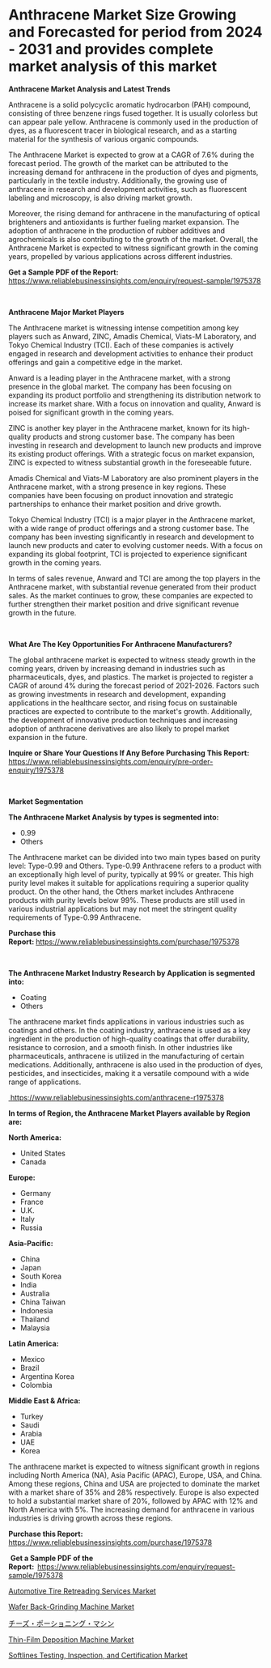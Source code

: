 <p><h1>Anthracene Market Size Growing and Forecasted for period from 2024 - 2031 and provides complete market analysis of this market</h1></p><p><strong>Anthracene Market Analysis and Latest Trends</strong></p>
<p><p>Anthracene is a solid polycyclic aromatic hydrocarbon (PAH) compound, consisting of three benzene rings fused together. It is usually colorless but can appear pale yellow. Anthracene is commonly used in the production of dyes, as a fluorescent tracer in biological research, and as a starting material for the synthesis of various organic compounds.</p><p>The Anthracene Market is expected to grow at a CAGR of 7.6% during the forecast period. The growth of the market can be attributed to the increasing demand for anthracene in the production of dyes and pigments, particularly in the textile industry. Additionally, the growing use of anthracene in research and development activities, such as fluorescent labeling and microscopy, is also driving market growth.</p><p>Moreover, the rising demand for anthracene in the manufacturing of optical brighteners and antioxidants is further fueling market expansion. The adoption of anthracene in the production of rubber additives and agrochemicals is also contributing to the growth of the market. Overall, the Anthracene Market is expected to witness significant growth in the coming years, propelled by various applications across different industries.</p></p>
<p><strong>Get a Sample PDF of the Report:&nbsp;</strong> <a href="https://www.reliablebusinessinsights.com/enquiry/request-sample/1975378">https://www.reliablebusinessinsights.com/enquiry/request-sample/1975378</a></p>
<p>&nbsp;</p>
<p><strong>Anthracene Major Market Players</strong></p>
<p><p>The Anthracene market is witnessing intense competition among key players such as Anward, ZINC, Amadis Chemical, Viats-M Laboratory, and Tokyo Chemical Industry (TCI). Each of these companies is actively engaged in research and development activities to enhance their product offerings and gain a competitive edge in the market.</p><p>Anward is a leading player in the Anthracene market, with a strong presence in the global market. The company has been focusing on expanding its product portfolio and strengthening its distribution network to increase its market share. With a focus on innovation and quality, Anward is poised for significant growth in the coming years.</p><p>ZINC is another key player in the Anthracene market, known for its high-quality products and strong customer base. The company has been investing in research and development to launch new products and improve its existing product offerings. With a strategic focus on market expansion, ZINC is expected to witness substantial growth in the foreseeable future.</p><p>Amadis Chemical and Viats-M Laboratory are also prominent players in the Anthracene market, with a strong presence in key regions. These companies have been focusing on product innovation and strategic partnerships to enhance their market position and drive growth.</p><p>Tokyo Chemical Industry (TCI) is a major player in the Anthracene market, with a wide range of product offerings and a strong customer base. The company has been investing significantly in research and development to launch new products and cater to evolving customer needs. With a focus on expanding its global footprint, TCI is projected to experience significant growth in the coming years.</p><p>In terms of sales revenue, Anward and TCI are among the top players in the Anthracene market, with substantial revenue generated from their product sales. As the market continues to grow, these companies are expected to further strengthen their market position and drive significant revenue growth in the future.</p></p>
<p>&nbsp;</p>
<p><strong>What Are The Key Opportunities For Anthracene Manufacturers?</strong></p>
<p><p>The global anthracene market is expected to witness steady growth in the coming years, driven by increasing demand in industries such as pharmaceuticals, dyes, and plastics. The market is projected to register a CAGR of around 4% during the forecast period of 2021-2026. Factors such as growing investments in research and development, expanding applications in the healthcare sector, and rising focus on sustainable practices are expected to contribute to the market's growth. Additionally, the development of innovative production techniques and increasing adoption of anthracene derivatives are also likely to propel market expansion in the future.</p></p>
<p><strong>Inquire or Share Your Questions If Any Before Purchasing This Report:</strong> <a href="https://www.reliablebusinessinsights.com/enquiry/pre-order-enquiry/1975378">https://www.reliablebusinessinsights.com/enquiry/pre-order-enquiry/1975378</a></p>
<p>&nbsp;</p>
<p><strong>Market Segmentation</strong></p>
<p><strong>The Anthracene Market Analysis by types is segmented into:</strong></p>
<p><ul><li>0.99</li><li>Others</li></ul></p>
<p><p>The Anthracene market can be divided into two main types based on purity level: Type-0.99 and Others. Type-0.99 Anthracene refers to a product with an exceptionally high level of purity, typically at 99% or greater. This high purity level makes it suitable for applications requiring a superior quality product. On the other hand, the Others market includes Anthracene products with purity levels below 99%. These products are still used in various industrial applications but may not meet the stringent quality requirements of Type-0.99 Anthracene.</p></p>
<p><strong>Purchase this Report:&nbsp;</strong><a href="https://www.reliablebusinessinsights.com/purchase/1975378">https://www.reliablebusinessinsights.com/purchase/1975378</a></p>
<p>&nbsp;</p>
<p><strong>The Anthracene Market Industry Research by Application is segmented into:</strong></p>
<p><ul><li>Coating</li><li>Others</li></ul></p>
<p><p>The anthracene market finds applications in various industries such as coatings and others. In the coating industry, anthracene is used as a key ingredient in the production of high-quality coatings that offer durability, resistance to corrosion, and a smooth finish. In other industries like pharmaceuticals, anthracene is utilized in the manufacturing of certain medications. Additionally, anthracene is also used in the production of dyes, pesticides, and insecticides, making it a versatile compound with a wide range of applications.</p></p>
<p><a href="https://www.reliablebusinessinsights.com/anthracene-r1975378">&nbsp;https://www.reliablebusinessinsights.com/anthracene-r1975378</a></p>
<p><strong>In terms of Region, the Anthracene Market Players available by Region are:</strong></p>
<p>
    <p> <strong> North America: </strong>
        <ul>
            <li>United States</li>
            <li>Canada</li>
        </ul>
        </p> 
    <p> <strong> Europe: </strong>
        <ul>
            <li>Germany</li>
            <li>France</li>
            <li>U.K.</li>
            <li>Italy</li>
            <li>Russia</li>
        </ul>
        </p> 
    <p> <strong> Asia-Pacific: </strong>
        <ul>
            <li>China</li>
            <li>Japan</li>
            <li>South Korea</li>
            <li>India</li>
            <li>Australia</li>
            <li>China Taiwan</li>
            <li>Indonesia</li>
            <li>Thailand</li>
            <li>Malaysia</li>
        </ul>
        </p> 
    <p> <strong> Latin America: </strong>
        <ul>
            <li>Mexico</li>
            <li>Brazil</li>
            <li>Argentina Korea</li>
            <li>Colombia</li>
        </ul>
        </p> 
    <p> <strong> Middle East & Africa: </strong>
        <ul>
            <li>Turkey</li>
            <li>Saudi</li>
            <li>Arabia</li>
            <li>UAE</li>
            <li>Korea</li>
        </ul>
    </p>
    </p>
<p><p>The anthracene market is expected to witness significant growth in regions including North America (NA), Asia Pacific (APAC), Europe, USA, and China. Among these regions, China and USA are projected to dominate the market with a market share of 35% and 28% respectively. Europe is also expected to hold a substantial market share of 20%, followed by APAC with 12% and North America with 5%. The increasing demand for anthracene in various industries is driving growth across these regions.</p></p>
<p><strong>Purchase this Report: </strong><a href="https://www.reliablebusinessinsights.com/purchase/1975378">https://www.reliablebusinessinsights.com/purchase/1975378</a></p>
<p>&nbsp;<strong>Get a Sample PDF of the Report:&nbsp;&nbsp;</strong><a href="https://www.reliablebusinessinsights.com/enquiry/request-sample/1975378">https://www.reliablebusinessinsights.com/enquiry/request-sample/1975378</a></p>
<p><strong></strong></p>
<p><p><a href="https://github.com/SheilaBruen2023/Market-Research-Report-List-2/blob/main/automotive-tire-retreading-services-market.md">Automotive Tire Retreading Services Market</a></p><p><a href="https://issuu.com/reportprime-2/docs/wafer-back-grinding-machine-market-size-2030.pptx">Wafer Back-Grinding Machine Market</a></p><p><a href="https://medium.com/@jewelardner5656/%E3%83%81%E3%83%BC%E3%82%BA%E5%88%86%E5%89%B2%E6%A9%9F%E3%81%AE%E5%B8%82%E5%A0%B4%E8%AA%BF%E6%9F%BB%E3%83%AC%E3%83%9D%E3%83%BC%E3%83%88-%E3%81%9D%E3%81%AE%E6%AD%B4%E5%8F%B2%E3%81%A82031%E5%B9%B4%E3%81%BE%E3%81%A7%E3%81%AE%E4%BA%88%E6%B8%AC-d10915925004">チーズ・ポーショニング・マシン</a></p><p><a href="https://issuu.com/reportprime-2/docs/thin-film-deposition-machine-market-size-2030.pptx">Thin-Film Deposition Machine Market</a></p><p><a href="https://github.com/marthawweekle/Market-Research-Report-List-2/blob/main/softlines-testing-inspection-and-certification-market.md">Softlines Testing, Inspection, and Certification Market</a></p></p>